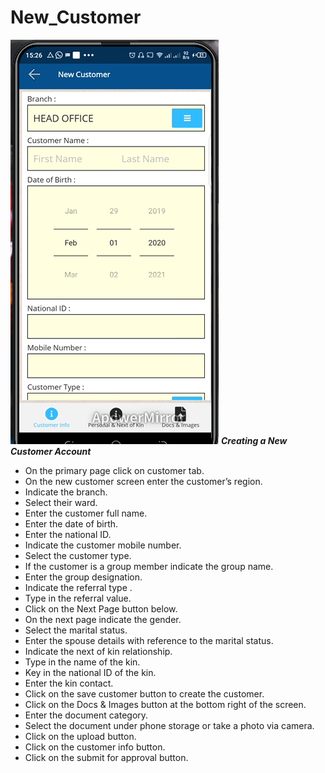 # New_Customer
![How to create a new customer account on the MFI Expert mobile app](./images/Mobile_New_Customer.png "New Customer")
***Creating a New Customer Account***

- On the primary page click on customer tab.
- On the new customer screen enter the customer’s region.
- Indicate the branch.
- Select their ward.
- Enter the customer full name.
- Enter the date of birth.
- Enter the national ID.
- Indicate the customer mobile number.
- Select the customer type.
- If the customer is a group member indicate the group name.
- Enter the group designation.
- Indicate the referral type .
- Type in the referral value.
- Click on the Next Page button below.
- On the next page indicate the gender.
- Select the marital status.
- Enter the spouse details with reference to the marital status.
- Indicate the next of kin relationship.
- Type in the name of the kin.
- Key in the national ID of the kin.
- Enter the kin contact.
- Click on the save customer button to create the customer.
- Click on the Docs & Images button at the bottom right of the screen.
- Enter the document category.
- Select the document under phone storage or take a photo via camera.
- Click on the upload button.
- Click on the customer info button. 
- Click on the submit for approval button.
